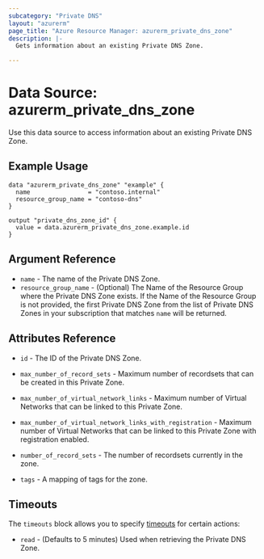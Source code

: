 ```yaml
---
subcategory: "Private DNS"
layout: "azurerm"
page_title: "Azure Resource Manager: azurerm_private_dns_zone"
description: |-
  Gets information about an existing Private DNS Zone.

---
```


# Data Source: azurerm_private_dns_zone

Use this data source to access information about an existing Private DNS Zone.

## Example Usage

```hcl
data "azurerm_private_dns_zone" "example" {
  name                = "contoso.internal"
  resource_group_name = "contoso-dns"
}

output "private_dns_zone_id" {
  value = data.azurerm_private_dns_zone.example.id
}
```

## Argument Reference

* `name` - The name of the Private DNS Zone.
* `resource_group_name` - (Optional) The Name of the Resource Group where the Private DNS Zone exists.
If the Name of the Resource Group is not provided, the first Private DNS Zone from the list of Private
DNS Zones in your subscription that matches `name` will be returned.

## Attributes Reference

* `id` - The ID of the Private DNS Zone.

* `max_number_of_record_sets` - Maximum number of recordsets that can be created in this Private Zone.
* `max_number_of_virtual_network_links` - Maximum number of Virtual Networks that can be linked to this Private Zone.
* `max_number_of_virtual_network_links_with_registration` - Maximum number of Virtual Networks that can be linked to this Private Zone with registration enabled.
* `number_of_record_sets` - The number of recordsets currently in the zone.
* `tags` - A mapping of tags for the zone.

## Timeouts

The `timeouts` block allows you to specify [timeouts](https://www.terraform.io/language/resources/syntax#operation-timeouts) for certain actions:

* `read` - (Defaults to 5 minutes) Used when retrieving the Private DNS Zone.
